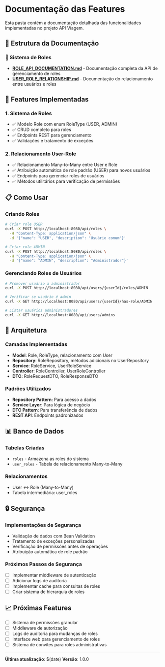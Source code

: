 # Documentação das Features

Esta pasta contém a documentação detalhada das funcionalidades implementadas no projeto API Viagem.

## 📁 Estrutura da Documentação

### 🔐 Sistema de Roles
- **[ROLE_API_DOCUMENTATION.md](./ROLE_API_DOCUMENTATION.md)** - Documentação completa da API de gerenciamento de roles
- **[USER_ROLE_RELATIONSHIP.md](./USER_ROLE_RELATIONSHIP.md)** - Documentação do relacionamento entre usuários e roles

## 🚀 Features Implementadas

### 1. Sistema de Roles
- ✅ Modelo Role com enum RoleType (USER, ADMIN)
- ✅ CRUD completo para roles
- ✅ Endpoints REST para gerenciamento
- ✅ Validações e tratamento de exceções

### 2. Relacionamento User-Role
- ✅ Relacionamento Many-to-Many entre User e Role
- ✅ Atribuição automática de role padrão (USER) para novos usuários
- ✅ Endpoints para gerenciar roles de usuários
- ✅ Métodos utilitários para verificação de permissões

## 📋 Como Usar

### Criando Roles
```bash
# Criar role USER
curl -X POST http://localhost:8080/api/roles \
  -H "Content-Type: application/json" \
  -d '{"name": "USER", "description": "Usuário comum"}'

# Criar role ADMIN
curl -X POST http://localhost:8080/api/roles \
  -H "Content-Type: application/json" \
  -d '{"name": "ADMIN", "description": "Administrador"}'
```

### Gerenciando Roles de Usuários
```bash
# Promover usuário a administrador
curl -X POST http://localhost:8080/api/users/{userId}/roles/ADMIN

# Verificar se usuário é admin
curl -X GET http://localhost:8080/api/users/{userId}/has-role/ADMIN

# Listar usuários administradores
curl -X GET http://localhost:8080/api/users/admins
```

## 🔧 Arquitetura

### Camadas Implementadas
- **Model**: Role, RoleType, relacionamento com User
- **Repository**: RoleRepository, métodos adicionais no UserRepository
- **Service**: RoleService, UserRoleService
- **Controller**: RoleController, UserRoleController
- **DTO**: RoleRequestDTO, RoleResponseDTO

### Padrões Utilizados
- **Repository Pattern**: Para acesso a dados
- **Service Layer**: Para lógica de negócio
- **DTO Pattern**: Para transferência de dados
- **REST API**: Endpoints padronizados

## 📊 Banco de Dados

### Tabelas Criadas
- `roles` - Armazena as roles do sistema
- `user_roles` - Tabela de relacionamento Many-to-Many

### Relacionamentos
- User ↔ Role (Many-to-Many)
- Tabela intermediária: user_roles

## 🔒 Segurança

### Implementações de Segurança
- Validação de dados com Bean Validation
- Tratamento de exceções personalizadas
- Verificação de permissões antes de operações
- Atribuição automática de role padrão

### Próximos Passos de Segurança
- [ ] Implementar middleware de autenticação
- [ ] Adicionar logs de auditoria
- [ ] Implementar cache para consultas de roles
- [ ] Criar sistema de hierarquia de roles

## 📈 Próximas Features

- [ ] Sistema de permissões granular
- [ ] Middleware de autorização
- [ ] Logs de auditoria para mudanças de roles
- [ ] Interface web para gerenciamento de roles
- [ ] Sistema de convites para roles administrativas

---

**Última atualização**: $(date)
**Versão**: 1.0.0
